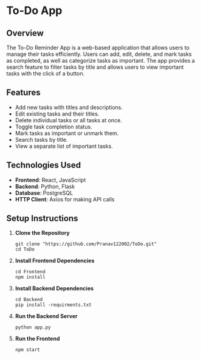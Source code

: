 # To-Do App

## Overview
The To-Do Reminder App is a web-based application that allows users to manage their tasks efficiently. Users can add, edit, delete, and mark tasks as completed, as well as categorize tasks as important. The app provides a search feature to filter tasks by title and allows users to view important tasks with the click of a button.

## Features
- Add new tasks with titles and descriptions.
- Edit existing tasks and their titles.
- Delete individual tasks or all tasks at once.
- Toggle task completion status.
- Mark tasks as important or unmark them.
- Search tasks by title.
- View a separate list of important tasks.

## Technologies Used
- **Frontend**: React, JavaScript
- **Backend**: Python, Flask
- **Database**: PostgreSQL
- **HTTP Client**: Axios for making API calls

## Setup Instructions

1. **Clone the Repository**
   ```
   git clone "https://github.com/Pranav122002/ToDo.git"
   cd ToDo
   ```
2. **Install Frontend Dependencies**
   ```
   cd Frontend
   npm install
   ```
3. **Install Backend Dependencies**
   ```
   cd Backend
   pip install -requirments.txt
   ```
4. **Run the Backend Server**
   ```
   python app.py
   ```
5. **Run the Frontend**
   ```
   npm start
   ```
